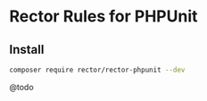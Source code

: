 # Rector Rules for PHPUnit

## Install

```bash
composer require rector/rector-phpunit --dev
```

@todo
